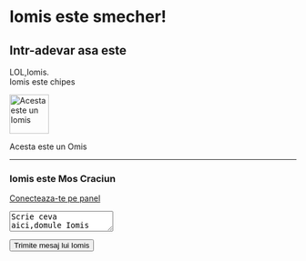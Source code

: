 <!DOCTYPE html>
<html>
     <head>
        <h1>Iomis este smecher!</h1>
        <h2>Intr-adevar asa este</h2>
        <p>LOL,Iomis. <br>Iomis este chipes</p>
        <img src="C:\Adobe\1burebista.png" width="69" height="69" alt="Acesta este un Iomis">    <p>Acesta este un Omis</p>
        <hr>
        <h3>Iomis este Mos Craciun</h3>
        <a href="https://2kromania.github.io/">Conecteaza-te pe panel</a> <p><textarea>Scrie ceva aici,domule Iomis</textarea></p>
        <p><button>Trimite mesaj lui Iomis</button></p>      
        <link rel="Stylesheet" href="C:\Users\Matei\Desktop\ceva\stil.css">
     </head>    
</html>
 
